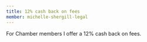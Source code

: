 ```yaml
---
title: 12% cash back on fees
member: michelle-shergill-legal
---
```

For Chamber members I offer a 12% cash back on fees.

